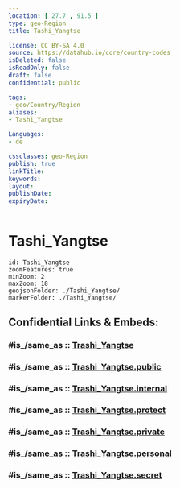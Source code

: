 ```yaml
---
location: [ 27.7 , 91.5 ] 
type: geo-Region
title: Tashi_Yangtse

license: CC BY-SA 4.0
source: https://datahub.io/core/country-codes
isDeleted: false
isReadOnly: false
draft: false
confidential: public

tags:
- geo/Country/Region
aliases:
- Tashi_Yangtse

Languages:
- de

cssclasses: geo-Region
publish: true
linkTitle: 
keywords: 
layout: 
publishDate: 
expiryDate: 
---
```


# Tashi_Yangtse

```leaflet
id: Tashi_Yangtse
zoomFeatures: true 
minZoom: 2 
maxZoom: 18
geojsonFolder: ./Tashi_Yangtse/
markerFolder: ./Tashi_Yangtse/
```


## Confidential Links & Embeds: 

### #is_/same_as :: [Trashi_Yangtse](/_Standards/Earth/Continent/Asia/Asia~South/Bhutan/Districts~Bhutan/Trashi_Yangtse.md) 

### #is_/same_as :: [Trashi_Yangtse.public](/_public/Earth/Continent/Asia/Asia~South/Bhutan/Districts~Bhutan/Trashi_Yangtse.public.md) 

### #is_/same_as :: [Trashi_Yangtse.internal](/_internal/Earth/Continent/Asia/Asia~South/Bhutan/Districts~Bhutan/Trashi_Yangtse.internal.md) 

### #is_/same_as :: [Trashi_Yangtse.protect](/_protect/Earth/Continent/Asia/Asia~South/Bhutan/Districts~Bhutan/Trashi_Yangtse.protect.md) 

### #is_/same_as :: [Trashi_Yangtse.private](/_private/Earth/Continent/Asia/Asia~South/Bhutan/Districts~Bhutan/Trashi_Yangtse.private.md) 

### #is_/same_as :: [Trashi_Yangtse.personal](/_personal/Earth/Continent/Asia/Asia~South/Bhutan/Districts~Bhutan/Trashi_Yangtse.personal.md) 

### #is_/same_as :: [Trashi_Yangtse.secret](/_secret/Earth/Continent/Asia/Asia~South/Bhutan/Districts~Bhutan/Trashi_Yangtse.secret.md)

